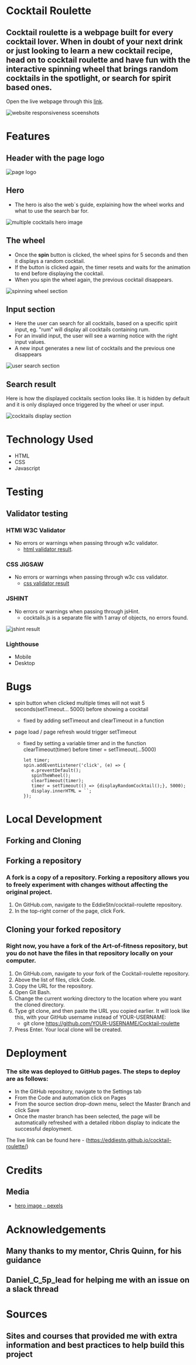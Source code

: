 # Cocktail Roulette
## Cocktail roulette is a webpage built for every cocktail lover. When in doubt of your next drink or just looking to learn a new cocktail recipe, head on to cocktail roulette and have fun with the interactive spinning wheel that brings random cocktails in the spotlight, or search for spirit based ones.
Open the live webpage through this [link](https://eddiestn.github.io/cocktail-roulette/).

<img src="assets/images/responsive.png" alt="website responsiveness sceenshots">

# Features
## Header with the page logo

<img src="assets/images/logo.png" alt="page logo">

## Hero
- The hero is also the web`s guide, explaining how the wheel works and what to use the search bar for.

<img src="assets/images/hero.png" alt="multiple cocktails hero image">

## The wheel
- Once the **spin** button is clicked, the wheel spins for 5 seconds and then it displays a random cocktail.
- If the button is clicked again, the timer resets and waits for the animation to end before displaying the cocktail.
- When you spin the wheel again, the previous cocktail disappears. 

<img src="assets/images/wheel.png" alt="spinning wheel section">

## Input section
- Here the user can search for all cocktails, based on a specific spirit input, eg. "rum" will display all cocktails containing rum.
- For an invalid input, the user will see a warning notice with the right input values.
- A new input generates a new list of cocktails and the previous one disappears

<img src="assets/images/user-search.png" alt="user search section">

## Search result
Here is how the displayed cocktails section looks like. It is hidden by default and it is only displayed once triggered by the wheel or user input.

<img src="assets/images/search-result.png" alt="cocktails display section">

# Technology Used 
- HTML
- CSS
- Javascript

# Testing

## Validator testing

### HTMl W3C Validator
* No errors or warnings when passing through w3c validator. 
   * [html validator result](https://validator.w3.org/nu/?doc=https%3A%2F%2Feddiestn.github.io%2Fcocktail-roulette%2F).
### CSS JIGSAW
* No errors or warnings when passing through w3c css validator.
   * [css validator result](https://jigsaw.w3.org/css-validator/validator?uri=https%3A%2F%2Feddiestn.github.io%2Fcocktail-roulette%2F&profile=css3svg&usermedium=all&warning=1&vextwarning=&lang=en)
### JSHINT
* No errors or warnings when passing through jsHint.
   * cocktails.js is a separate file with 1 array of objects, no errors found.

![jshint result](assets/images/jshint.png)

### Lighthouse
- Mobile
- Desktop

# Bugs
* spin button when clicked multiple times will not wait 5 seconds(setTimeout... 5000) before showing a cocktail
   * fixed by adding setTimeout and clearTimeout in a function

* page load / page refresh would trigger setTimeout
   * fixed by setting a variable timer and in the function clearTimeout(timer) before timer = setTimeout(...5000)

      ```
      let timer;
      spin.addEventListener('click', (e) => {
         e.preventDefault();
         spinTheWheel();
         clearTimeout(timer);
         timer = setTimeout(() => {displayRandomCocktail();}, 5000);
         display.innerHTML = ``;
      });
      ```



# Local Development

## Forking and Cloning

## Forking a repository
### A fork is a copy of a repository. Forking a repository allows you to freely experiment with changes without affecting the original project.
1. On GitHub.com, navigate to the EddieStn/cocktail-roulette repository.
2. In the top-right corner of the page, click Fork.

## Cloning your forked repository
### Right now, you have a fork of the Art-of-fitness repository, but you do not have the files in that repository locally on your computer.
1. On GitHub.com, navigate to your fork of the Cocktail-roulette repository.
2. Above the list of files, click Code.
3. Copy the URL for the repository.
4. Open Git Bash.
5. Change the current working directory to the location where you want the cloned directory.
6. Type git clone, and then paste the URL you copied earlier. It will look like this, with your GitHub username instead of YOUR-USERNAME:
   - git clone https://github.com/YOUR-USERNAME/Cocktail-roulette
7. Press Enter. Your local clone will be created.

# Deployment
### The site was deployed to GitHub pages. The steps to deploy are as follows:

- In the GitHub repository, navigate to the Settings tab
- From the Code and automation click on Pages
- From the source section drop-down menu, select the Master Branch and click Save
- Once the master branch has been selected, the page will be automatically refreshed with a detailed ribbon display to indicate the successful deployment.

The live link can be found here - (https://eddiestn.github.io/cocktail-roulette/)

# Credits 
## Media
* [hero image - pexels](https://www.pexels.com/photo/clear-drinking-glasses-2531188/)



# Acknowledgements
## Many thanks to my mentor, Chris Quinn, for his guidance
## Daniel_C_5p_lead for helping me with an  issue on a slack thread


# Sources
## Sites and courses that provided me with extra information and best practices to help build this project